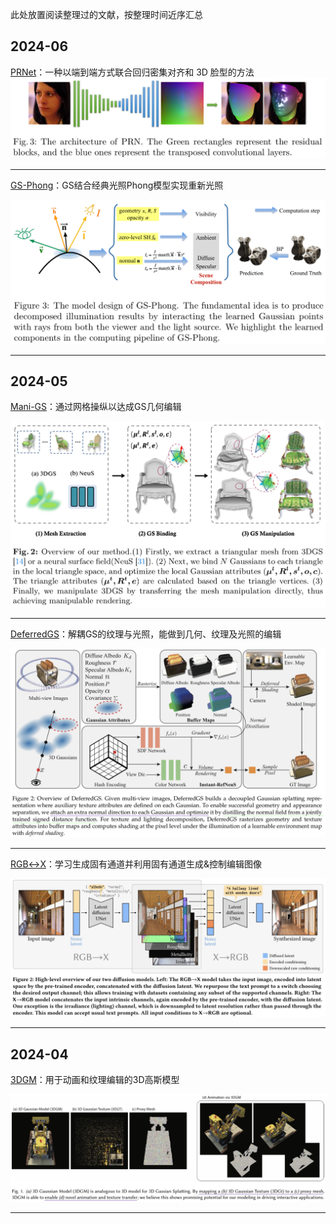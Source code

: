 此处放置阅读整理过的文献，按整理时间近序汇总

## 2024-06

[PRNet](https://github.com/hongsi466474/A4MD/blob/%E6%96%87%E7%8C%AE%E7%9B%B8%E5%85%B3/%E4%BA%BA%E8%84%B8%E9%87%8D%E5%BB%BA/PRNet/PRNet.md)：一种以端到端方式联合回归密集对齐和 3D 脸型的方法
![](https://github.com/hongsi466474/A4MD/blob/%E6%96%87%E7%8C%AE%E7%9B%B8%E5%85%B3/%E4%BA%BA%E8%84%B8%E9%87%8D%E5%BB%BA/PRNet/%E6%88%AA%E5%9B%BE/Fig3.png?raw=true)

---

[GS-Phong](https://github.com/hongsi466474/A4MD/blob/%E6%96%87%E7%8C%AE%E7%9B%B8%E5%85%B3/3DGS/GS-Phong/GS-Phong.md)：GS结合经典光照Phong模型实现重新光照

![](https://github.com/hongsi466474/A4MD/blob/%E6%96%87%E7%8C%AE%E7%9B%B8%E5%85%B3/3DGS/GS-Phong/%E6%88%AA%E5%9B%BE/Fig3.png?raw=true)

---

## 2024-05

[Mani-GS](https://github.com/hongsi466474/A4MD/blob/%E6%96%87%E7%8C%AE%E7%9B%B8%E5%85%B3/3DGS/Mani-GS/Mani-GS.md)：通过网格操纵以达成GS几何编辑

![](https://github.com/hongsi466474/A4MD/blob/%E6%96%87%E7%8C%AE%E7%9B%B8%E5%85%B3/3DGS/Mani-GS/%E6%88%AA%E5%9B%BE/Fig2.jpg?raw=true)

---
[DeferredGS](https://github.com/hongsi466474/A4MD/blob/%E6%96%87%E7%8C%AE%E7%9B%B8%E5%85%B3/3DGS/DeferredGS/DeferredGS.md)：解耦GS的纹理与光照，能做到几何、纹理及光照的编辑

![](https://github.com/hongsi466474/A4MD/blob/%E6%96%87%E7%8C%AE%E7%9B%B8%E5%85%B3/3DGS/DeferredGS/%E6%88%AA%E5%9B%BE/overview.jpeg?raw=true)

---
[RGB↔X](https://github.com/hongsi466474/A4MD/blob/%E6%96%87%E7%8C%AE%E7%9B%B8%E5%85%B3/3DGS/RGB%E2%86%94X/RGB%E2%86%94X.md)：学习生成固有通道并利用固有通道生成&控制编辑图像

![Overview of Model](https://github.com/hongsi466474/A4MD/blob/%E6%96%87%E7%8C%AE%E7%9B%B8%E5%85%B3/3DGS/RGB%E2%86%94X/%E6%88%AA%E5%9B%BE/IMG_0278.jpeg?raw=true)

---

## 2024-04

[3DGM](https://github.com/hongsi466474/A4MD/blob/%E6%96%87%E7%8C%AE%E7%9B%B8%E5%85%B3/3DGS/3DGM/3DGM.md)：用于动画和纹理编辑的3D高斯模型

![](https://github.com/hongsi466474/A4MD/blob/%E6%96%87%E7%8C%AE%E7%9B%B8%E5%85%B3/3DGS/3DGM/%E6%88%AA%E5%9B%BE/Figure1.jpeg?raw=true)

---
